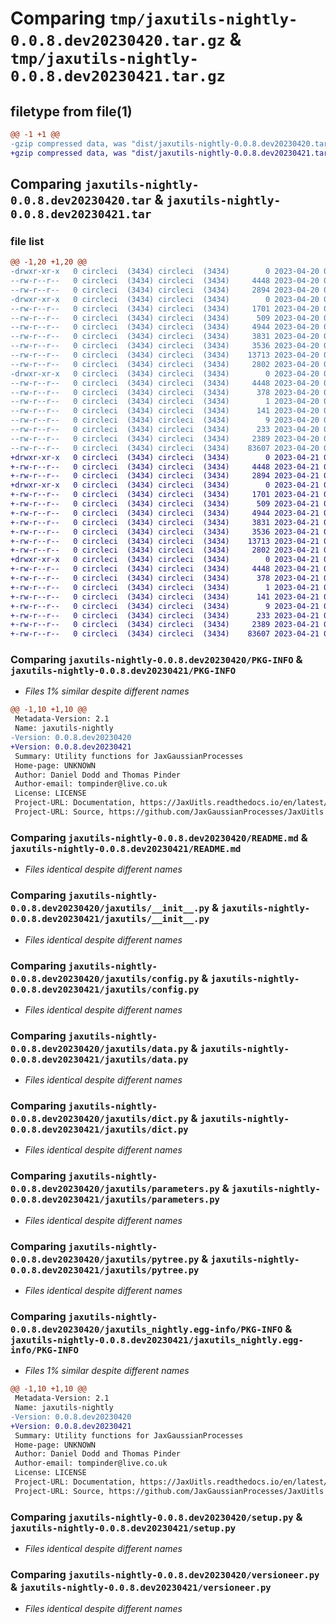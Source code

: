 # Comparing `tmp/jaxutils-nightly-0.0.8.dev20230420.tar.gz` & `tmp/jaxutils-nightly-0.0.8.dev20230421.tar.gz`

## filetype from file(1)

```diff
@@ -1 +1 @@
-gzip compressed data, was "dist/jaxutils-nightly-0.0.8.dev20230420.tar", last modified: Thu Apr 20 00:06:33 2023, max compression
+gzip compressed data, was "dist/jaxutils-nightly-0.0.8.dev20230421.tar", last modified: Fri Apr 21 00:06:27 2023, max compression
```

## Comparing `jaxutils-nightly-0.0.8.dev20230420.tar` & `jaxutils-nightly-0.0.8.dev20230421.tar`

### file list

```diff
@@ -1,20 +1,20 @@
-drwxr-xr-x   0 circleci  (3434) circleci  (3434)        0 2023-04-20 00:06:33.642346 jaxutils-nightly-0.0.8.dev20230420/
--rw-r--r--   0 circleci  (3434) circleci  (3434)     4448 2023-04-20 00:06:33.642346 jaxutils-nightly-0.0.8.dev20230420/PKG-INFO
--rw-r--r--   0 circleci  (3434) circleci  (3434)     2894 2023-04-20 00:06:28.000000 jaxutils-nightly-0.0.8.dev20230420/README.md
-drwxr-xr-x   0 circleci  (3434) circleci  (3434)        0 2023-04-20 00:06:33.642346 jaxutils-nightly-0.0.8.dev20230420/jaxutils/
--rw-r--r--   0 circleci  (3434) circleci  (3434)     1701 2023-04-20 00:06:28.000000 jaxutils-nightly-0.0.8.dev20230420/jaxutils/__init__.py
--rw-r--r--   0 circleci  (3434) circleci  (3434)      509 2023-04-20 00:06:33.642346 jaxutils-nightly-0.0.8.dev20230420/jaxutils/_version.py
--rw-r--r--   0 circleci  (3434) circleci  (3434)     4944 2023-04-20 00:06:28.000000 jaxutils-nightly-0.0.8.dev20230420/jaxutils/config.py
--rw-r--r--   0 circleci  (3434) circleci  (3434)     3831 2023-04-20 00:06:28.000000 jaxutils-nightly-0.0.8.dev20230420/jaxutils/data.py
--rw-r--r--   0 circleci  (3434) circleci  (3434)     3536 2023-04-20 00:06:28.000000 jaxutils-nightly-0.0.8.dev20230420/jaxutils/dict.py
--rw-r--r--   0 circleci  (3434) circleci  (3434)    13713 2023-04-20 00:06:28.000000 jaxutils-nightly-0.0.8.dev20230420/jaxutils/parameters.py
--rw-r--r--   0 circleci  (3434) circleci  (3434)     2802 2023-04-20 00:06:28.000000 jaxutils-nightly-0.0.8.dev20230420/jaxutils/pytree.py
-drwxr-xr-x   0 circleci  (3434) circleci  (3434)        0 2023-04-20 00:06:33.642346 jaxutils-nightly-0.0.8.dev20230420/jaxutils_nightly.egg-info/
--rw-r--r--   0 circleci  (3434) circleci  (3434)     4448 2023-04-20 00:06:33.000000 jaxutils-nightly-0.0.8.dev20230420/jaxutils_nightly.egg-info/PKG-INFO
--rw-r--r--   0 circleci  (3434) circleci  (3434)      378 2023-04-20 00:06:33.000000 jaxutils-nightly-0.0.8.dev20230420/jaxutils_nightly.egg-info/SOURCES.txt
--rw-r--r--   0 circleci  (3434) circleci  (3434)        1 2023-04-20 00:06:33.000000 jaxutils-nightly-0.0.8.dev20230420/jaxutils_nightly.egg-info/dependency_links.txt
--rw-r--r--   0 circleci  (3434) circleci  (3434)      141 2023-04-20 00:06:33.000000 jaxutils-nightly-0.0.8.dev20230420/jaxutils_nightly.egg-info/requires.txt
--rw-r--r--   0 circleci  (3434) circleci  (3434)        9 2023-04-20 00:06:33.000000 jaxutils-nightly-0.0.8.dev20230420/jaxutils_nightly.egg-info/top_level.txt
--rw-r--r--   0 circleci  (3434) circleci  (3434)      233 2023-04-20 00:06:33.642346 jaxutils-nightly-0.0.8.dev20230420/setup.cfg
--rw-r--r--   0 circleci  (3434) circleci  (3434)     2389 2023-04-20 00:06:28.000000 jaxutils-nightly-0.0.8.dev20230420/setup.py
--rw-r--r--   0 circleci  (3434) circleci  (3434)    83607 2023-04-20 00:06:28.000000 jaxutils-nightly-0.0.8.dev20230420/versioneer.py
+drwxr-xr-x   0 circleci  (3434) circleci  (3434)        0 2023-04-21 00:06:27.256580 jaxutils-nightly-0.0.8.dev20230421/
+-rw-r--r--   0 circleci  (3434) circleci  (3434)     4448 2023-04-21 00:06:27.256580 jaxutils-nightly-0.0.8.dev20230421/PKG-INFO
+-rw-r--r--   0 circleci  (3434) circleci  (3434)     2894 2023-04-21 00:06:21.000000 jaxutils-nightly-0.0.8.dev20230421/README.md
+drwxr-xr-x   0 circleci  (3434) circleci  (3434)        0 2023-04-21 00:06:27.256580 jaxutils-nightly-0.0.8.dev20230421/jaxutils/
+-rw-r--r--   0 circleci  (3434) circleci  (3434)     1701 2023-04-21 00:06:21.000000 jaxutils-nightly-0.0.8.dev20230421/jaxutils/__init__.py
+-rw-r--r--   0 circleci  (3434) circleci  (3434)      509 2023-04-21 00:06:27.256580 jaxutils-nightly-0.0.8.dev20230421/jaxutils/_version.py
+-rw-r--r--   0 circleci  (3434) circleci  (3434)     4944 2023-04-21 00:06:21.000000 jaxutils-nightly-0.0.8.dev20230421/jaxutils/config.py
+-rw-r--r--   0 circleci  (3434) circleci  (3434)     3831 2023-04-21 00:06:21.000000 jaxutils-nightly-0.0.8.dev20230421/jaxutils/data.py
+-rw-r--r--   0 circleci  (3434) circleci  (3434)     3536 2023-04-21 00:06:21.000000 jaxutils-nightly-0.0.8.dev20230421/jaxutils/dict.py
+-rw-r--r--   0 circleci  (3434) circleci  (3434)    13713 2023-04-21 00:06:21.000000 jaxutils-nightly-0.0.8.dev20230421/jaxutils/parameters.py
+-rw-r--r--   0 circleci  (3434) circleci  (3434)     2802 2023-04-21 00:06:21.000000 jaxutils-nightly-0.0.8.dev20230421/jaxutils/pytree.py
+drwxr-xr-x   0 circleci  (3434) circleci  (3434)        0 2023-04-21 00:06:27.256580 jaxutils-nightly-0.0.8.dev20230421/jaxutils_nightly.egg-info/
+-rw-r--r--   0 circleci  (3434) circleci  (3434)     4448 2023-04-21 00:06:27.000000 jaxutils-nightly-0.0.8.dev20230421/jaxutils_nightly.egg-info/PKG-INFO
+-rw-r--r--   0 circleci  (3434) circleci  (3434)      378 2023-04-21 00:06:27.000000 jaxutils-nightly-0.0.8.dev20230421/jaxutils_nightly.egg-info/SOURCES.txt
+-rw-r--r--   0 circleci  (3434) circleci  (3434)        1 2023-04-21 00:06:27.000000 jaxutils-nightly-0.0.8.dev20230421/jaxutils_nightly.egg-info/dependency_links.txt
+-rw-r--r--   0 circleci  (3434) circleci  (3434)      141 2023-04-21 00:06:27.000000 jaxutils-nightly-0.0.8.dev20230421/jaxutils_nightly.egg-info/requires.txt
+-rw-r--r--   0 circleci  (3434) circleci  (3434)        9 2023-04-21 00:06:27.000000 jaxutils-nightly-0.0.8.dev20230421/jaxutils_nightly.egg-info/top_level.txt
+-rw-r--r--   0 circleci  (3434) circleci  (3434)      233 2023-04-21 00:06:27.256580 jaxutils-nightly-0.0.8.dev20230421/setup.cfg
+-rw-r--r--   0 circleci  (3434) circleci  (3434)     2389 2023-04-21 00:06:21.000000 jaxutils-nightly-0.0.8.dev20230421/setup.py
+-rw-r--r--   0 circleci  (3434) circleci  (3434)    83607 2023-04-21 00:06:21.000000 jaxutils-nightly-0.0.8.dev20230421/versioneer.py
```

### Comparing `jaxutils-nightly-0.0.8.dev20230420/PKG-INFO` & `jaxutils-nightly-0.0.8.dev20230421/PKG-INFO`

 * *Files 1% similar despite different names*

```diff
@@ -1,10 +1,10 @@
 Metadata-Version: 2.1
 Name: jaxutils-nightly
-Version: 0.0.8.dev20230420
+Version: 0.0.8.dev20230421
 Summary: Utility functions for JaxGaussianProcesses
 Home-page: UNKNOWN
 Author: Daniel Dodd and Thomas Pinder
 Author-email: tompinder@live.co.uk
 License: LICENSE
 Project-URL: Documentation, https://JaxUitls.readthedocs.io/en/latest/
 Project-URL: Source, https://github.com/JaxGaussianProcesses/JaxUitls
```

### Comparing `jaxutils-nightly-0.0.8.dev20230420/README.md` & `jaxutils-nightly-0.0.8.dev20230421/README.md`

 * *Files identical despite different names*

### Comparing `jaxutils-nightly-0.0.8.dev20230420/jaxutils/__init__.py` & `jaxutils-nightly-0.0.8.dev20230421/jaxutils/__init__.py`

 * *Files identical despite different names*

### Comparing `jaxutils-nightly-0.0.8.dev20230420/jaxutils/config.py` & `jaxutils-nightly-0.0.8.dev20230421/jaxutils/config.py`

 * *Files identical despite different names*

### Comparing `jaxutils-nightly-0.0.8.dev20230420/jaxutils/data.py` & `jaxutils-nightly-0.0.8.dev20230421/jaxutils/data.py`

 * *Files identical despite different names*

### Comparing `jaxutils-nightly-0.0.8.dev20230420/jaxutils/dict.py` & `jaxutils-nightly-0.0.8.dev20230421/jaxutils/dict.py`

 * *Files identical despite different names*

### Comparing `jaxutils-nightly-0.0.8.dev20230420/jaxutils/parameters.py` & `jaxutils-nightly-0.0.8.dev20230421/jaxutils/parameters.py`

 * *Files identical despite different names*

### Comparing `jaxutils-nightly-0.0.8.dev20230420/jaxutils/pytree.py` & `jaxutils-nightly-0.0.8.dev20230421/jaxutils/pytree.py`

 * *Files identical despite different names*

### Comparing `jaxutils-nightly-0.0.8.dev20230420/jaxutils_nightly.egg-info/PKG-INFO` & `jaxutils-nightly-0.0.8.dev20230421/jaxutils_nightly.egg-info/PKG-INFO`

 * *Files 1% similar despite different names*

```diff
@@ -1,10 +1,10 @@
 Metadata-Version: 2.1
 Name: jaxutils-nightly
-Version: 0.0.8.dev20230420
+Version: 0.0.8.dev20230421
 Summary: Utility functions for JaxGaussianProcesses
 Home-page: UNKNOWN
 Author: Daniel Dodd and Thomas Pinder
 Author-email: tompinder@live.co.uk
 License: LICENSE
 Project-URL: Documentation, https://JaxUitls.readthedocs.io/en/latest/
 Project-URL: Source, https://github.com/JaxGaussianProcesses/JaxUitls
```

### Comparing `jaxutils-nightly-0.0.8.dev20230420/setup.py` & `jaxutils-nightly-0.0.8.dev20230421/setup.py`

 * *Files identical despite different names*

### Comparing `jaxutils-nightly-0.0.8.dev20230420/versioneer.py` & `jaxutils-nightly-0.0.8.dev20230421/versioneer.py`

 * *Files identical despite different names*

